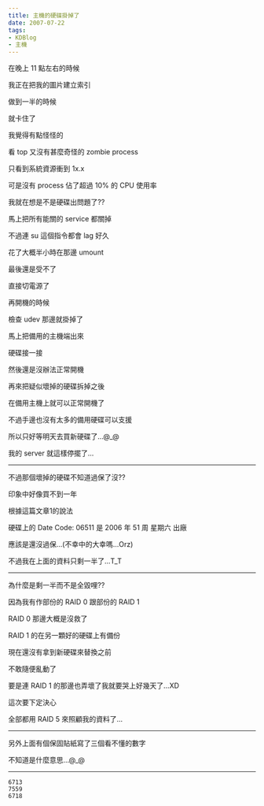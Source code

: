 ```yaml
---
title: 主機的硬碟掛掉了
date: 2007-07-22
tags:
- KDBlog
- 主機
---
```

在晚上 11 點左右的時候

我正在把我的圖片建立索引

做到一半的時候

就卡住了

我覺得有點怪怪的

看 top 又沒有甚麼奇怪的 zombie process

只看到系統資源衝到 1x.x

可是沒有 process 佔了超過 10% 的 CPU 使用率

我就在想是不是硬碟出問題了??

馬上把所有能關的 service 都關掉

不過連 su 這個指令都會 lag 好久

花了大概半小時在那邊 umount

最後還是受不了

直接切電源了

再開機的時候

檢查 udev 那邊就掛掉了

馬上把備用的主機端出來

硬碟接一接

然後還是沒辦法正常開機

再來把疑似壞掉的硬碟拆掉之後

在備用主機上就可以正常開機了

不過手邊也沒有太多的備用硬碟可以支援

所以只好等明天去買新硬碟了...@_@

我的 server 就這樣停擺了...

---

不過那個壞掉的硬碟不知道過保了沒??

印象中好像買不到一年

根據這篇文章1的說法

硬碟上的 Date Code: 06511 是 2006 年 51 周 星期六 出廠

應該是還沒過保...(不幸中的大幸嗎...Orz)

不過我在上面的資料只剩一半了...T_T

---

為什麼是剩一半而不是全毀哩??

因為我有作部份的 RAID 0 跟部份的 RAID 1

RAID 0 那邊大概是沒救了

RAID 1 的在另一顆好的硬碟上有備份

現在還沒有拿到新硬碟來替換之前

不敢隨便亂動了

要是連 RAID 1 的那邊也弄壞了我就要哭上好幾天了...XD

這次要下定決心

全部都用 RAID 5 來照顧我的資料了...

---

另外上面有個保固貼紙寫了三個看不懂的數字

不知道是什麼意思...@_@

---

```
6713
7559
6718
```
